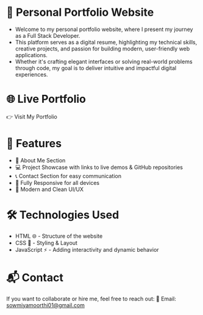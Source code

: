 # 💼 Personal Portfolio Website

- Welcome to my personal portfolio website, where I present my journey as a Full Stack Developer.
- This platform serves as a digital resume, highlighting my technical skills, creative projects, and passion for building modern, user-friendly web applications.
- Whether it's crafting elegant interfaces or solving real-world problems through code, my goal is to deliver intuitive and impactful digital experiences.

 # 🌐 Live Portfolio
 
 👉 Visit My Portfolio

# 🚀 Features

- 📄 About Me Section
- 💻 Project Showcase with links to live demos & GitHub repositories
- 📞 Contact Section for easy communication
- 📱 Fully Responsive for all devices
- 🎨 Modern and Clean UI/UX

# 🛠️ Technologies Used

- HTML 🌐 - Structure of the website
- CSS 🎨 - Styling & Layout
- JavaScript ⚡ - Adding interactivity and dynamic behavior

# 📬 Contact
If you want to collaborate or hire me, feel free to reach out:
📧 Email: sowmiyamoorthi01@gmail.com
